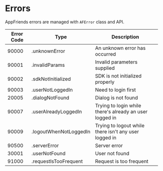 # Errors
AppFriends errors are managed with `AFError` class and API.

Error Code |    Type                  | Description
-----------| -------------            |-------------
90000      | .unknownError            | An unknown error has occurred
90001      | .invalidParams           | Invalid parameters supplied
90002      | .sdkNotInitialized       | SDK is not initialized properly
90003      | .userNotLoggedIn         | Need to login first
20005      | .dialogNotFound          | Dialog is not found
90007      | .userAlreadyLoggedIn     | Trying to login while there's already an user logged in
90009      | .logoutWhenNotLoggedIn   | Trying to logout while there isn't any user logged in
90500      | .serverError             | Server error
30001      | .userNotFound            | User not found
91000      | .requestIsTooFrequent    | Request is too frequent
